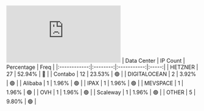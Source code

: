 ![Diagramm](https://github.com/obajay/StateSync-snapshots/blob/main/Projects/Althea/1/README.md)
| Data Center | IP Count | Percentage | Freq |
|:------------:|:--------:|:-----------:|:-----:|
| HETZNER | 27 | 52.94% | 🔴 |
| Contabo | 12 | 23.53% | 🟢 |
| DIGITALOCEAN | 2 | 3.92% | 🟢 |
| Alibaba | 1 | 1.96% | 🟢 |
| IPAX | 1 | 1.96% | 🟢 |
| MEVSPACE | 1 | 1.96% | 🟢 |
| OVH | 1 | 1.96% | 🟢 |
| Scaleway | 1 | 1.96% | 🟢 |
| OTHER | 5 | 9.80% | 🟢 |